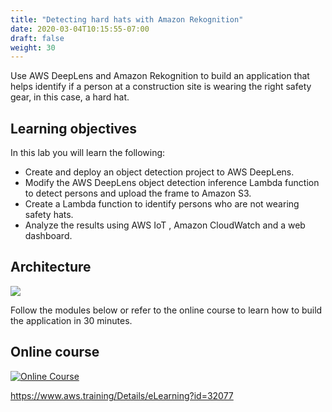 ```yaml
---
title: "Detecting hard hats with Amazon Rekognition"
date: 2020-03-04T10:15:55-07:00
draft: false
weight: 30
---
```


Use AWS DeepLens and Amazon Rekognition to build an application that helps identify if a person at a construction site is wearing the right safety gear, in this case, a hard hat. 

## Learning objectives
In this lab you will learn the following:
- Create and deploy an object detection project to AWS DeepLens.
- Modify the AWS DeepLens object detection inference Lambda function to detect persons and upload the frame to Amazon S3.
- Create a Lambda function to identify persons who are not wearing safety hats.
- Analyze the results using AWS IoT , Amazon CloudWatch and a web dashboard.

## Architecture

![](/images/030_detecting_hard_hats/arch.png)

Follow the modules below or refer to the online course to learn how to build the application in 30 minutes.

## Online course 

[![Online Course](/images/030_detecting_hard_hats/worker-safety-sc.png)](https://www.aws.training/learningobject/wbc?id=32077)

https://www.aws.training/Details/eLearning?id=32077
